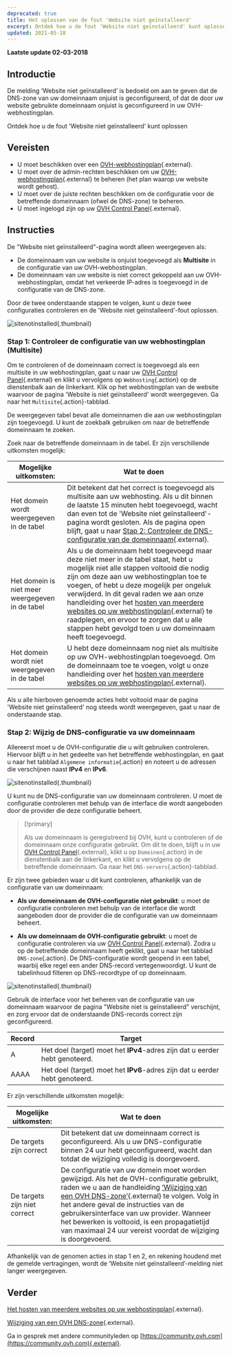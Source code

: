 ```yaml
---
deprecated: true
title: Het oplossen van de fout 'Website niet geïnstalleerd'
excerpt: Ontdek hoe u de fout 'Website niet geïnstalleerd' kunt oplossen
updated: 2021-05-18
---
```


**Laatste update 02-03-2018**

## Introductie

De melding ‘Website niet geïnstalleerd’ is bedoeld om aan te geven dat de DNS-zone van uw domeinnaam onjuist is geconfigureerd, of dat de door uw website gebruikte domeinnaam onjuist is geconfigureerd in uw OVH-webhostingplan.

Ontdek hoe u de fout 'Website niet geïnstalleerd' kunt oplossen

## Vereisten

- U moet beschikken over een [OVH-webhostingplan](https://www.ovh.com/nl/shared-hosting/){.external}.
- U moet over de admin-rechten beschikken om uw [OVH-webhostingplan](https://www.ovh.com/nl/shared-hosting/){.external} te beheren (het plan waarop uw website wordt gehost).
- U moet over de juiste rechten beschikken om de configuratie voor de betreffende domeinnaam (ofwel de DNS-zone) te beheren.
- U moet ingelogd zijn op uw [OVH Control Panel](https://www.ovh.com/auth/?action=gotomanager&from=https://www.ovh.nl/&ovhSubsidiary=nl){.external}.

## Instructies

De "Website niet geïnstalleerd"-pagina wordt alleen weergegeven als:

- De domeinnaam van uw website is onjuist toegevoegd als **Multisite** in de configuratie van uw OVH-webhostingplan.
- De domeinnaam van uw website is niet correct gekoppeld aan uw OVH-webhostingplan, omdat het verkeerde IP-adres is toegevoegd in de configuratie van de DNS-zone.

Door de twee onderstaande stappen te volgen, kunt u deze twee configuraties controleren en de 'Website niet geïnstalleerd'-fout oplossen.

![sitenotinstalled](images/site-not-installed-webpage.png){.thumbnail}

### Stap 1: Controleer de configuratie van uw webhostingplan (Multisite)

Om te controleren of de domeinnaam correct is toegevoegd als een multisite in uw webhostingplan, gaat u naar uw [OVH Control Panel](https://www.ovh.com/auth/?action=gotomanager&from=https://www.ovh.nl/&ovhSubsidiary=nl){.external} en klikt u vervolgens op `Webhosting`{.action} op de dienstenbalk aan de linkerkant. Klik op het webhostingplan van de website waarvoor de pagina 'Website is niet geïnstalleerd' wordt weergegeven. Ga naar het `Multisite`{.action}-tabblad.

De weergegeven tabel bevat alle domeinnamen die aan uw webhostingplan zijn toegevoegd. U kunt de zoekbalk gebruiken om naar de betreffende domeinnaam te zoeken.

Zoek naar de betreffende domeinnaam in de tabel. Er zijn verschillende uitkomsten mogelijk:

|Mogelijke uitkomsten: |Wat te doen|
|---|---|
|Het domein wordt weergegeven in de tabel|Dit betekent dat het correct is toegevoegd als multisite aan uw webhosting.  Als u dit binnen de laatste 15 minuten hebt toegevoegd, wacht dan even tot de 'Website niet geïnstalleerd'-pagina wordt gesloten. Als de pagina open blijft, gaat u naar [Stap 2: Controleer de DNS-configuratie van de domeinnaam](/pages/web/hosting/multisites_website_not_installed#stap-2-wijzig-de-dns-configuratie-va-uw-domeinnaam){.external}.|
|Het domein is niet meer weergegeven in de tabel|Als u de domeinnaam hebt toegevoegd maar deze niet meer in de tabel staat, hebt u mogelijk niet alle stappen voltooid die nodig zijn om deze aan uw webhostingplan toe te voegen, of hebt u deze mogelijk per ongeluk verwijderd. In dit geval raden we aan onze handleiding over het [hosten van meerdere websites op uw webhostingplan](/pages/web/hosting/multisites_configure_multisite){.external} te raadplegen, en ervoor te zorgen dat u alle stappen hebt gevolgd toen u uw domeinnaam heeft toegevoegd.|
|Het domein wordt niet weergegeven in de tabel|U hebt deze domeinnaam nog niet als multisite op uw OVH-webhostingplan toegevoegd. Om de domeinnaam toe te voegen, volgt u onze handleiding over het [hosten van meerdere websites op uw webhostingplan](/pages/web/hosting/multisites_configure_multisite){.external}.|

Als u alle hierboven genoemde acties hebt voltooid maar de pagina 'Website niet geïnstalleerd' nog steeds wordt weergegeven, gaat u naar de onderstaande stap.

### Stap 2: Wijzig de DNS-configuratie va uw domeinnaam

Allereerst moet u de OVH-configuratie die u wilt gebruiken controleren. Hiervoor blijft u in het gedeelte van het betreffende webhostingplan, en gaat u naar het tabblad `Algemene informatie`{.action} en noteert u de adressen die verschijnen naast **IPv4** en **IPv6**.

![sitenotinstalled](images/site-not-installed-know-a-records.png){.thumbnail}

U kunt nu de DNS-configuratie van uw domeinnaam controleren. U moet de configuratie controleren met behulp van de interface die wordt aangeboden door de provider die deze configuratie beheert.

> [!primary]
>
> Als uw domeinnaam is geregistreerd bij OVH, kunt u controleren of de domeinnaam onze configuratie gebruikt. Om dit te doen, blijft u in uw [OVH Control Panel](https://www.ovh.com/auth/?action=gotomanager&from=https://www.ovh.nl/&ovhSubsidiary=nl){.external}, klikt u op `Domeinen`{.action} in de dienstenbalk aan de linkerkant, en klikt u vervolgens op de betreffende domeinnaam. Ga naar het `DNS-servers`{.action}-tabblad.
>

Er zijn twee gebieden waar u dit kunt controleren, afhankelijk van de configuratie van uw domeinnaam:

- **Als uw domeinnaam de OVH-configuratie niet gebruikt**: u moet de configuratie controleren met behulp van de interface die wordt aangeboden door de provider die de configuratie van uw domeinnaam beheert.

- **Als uw domeinnaam de OVH-configuratie gebruikt**: u moet de configuratie controleren via uw [OVH Control Panel](https://www.ovh.com/auth/?action=gotomanager&from=https://www.ovh.nl/&ovhSubsidiary=nl){.external}. Zodra u op de betreffende domeinnaam heeft geklikt, gaat u naar het tabblad `DNS-zone`{.action}. De DNS-configuratie wordt geopend in een tabel, waarbij elke regel een ander DNS-record vertegenwoordigt. U kunt de tabelinhoud filteren op DNS-recordtype of op domeinnaam.

![sitenotinstalled](images/site-not-installed-edit-ovh-dns-zone.png){.thumbnail}

Gebruik de interface voor het beheren van de configuratie van uw domeinnaam waarvoor de pagina "Website niet is geïnstalleerd" verschijnt, en zorg ervoor dat de onderstaande DNS-records correct zijn geconfigureerd.

|Record|Target|
|---|---|
|A|Het doel (target) moet het **IPv4**-adres zijn dat u eerder hebt genoteerd.|
|AAAA|Het doel (target) moet het **IPv6**-adres zijn dat u eerder hebt genoteerd.|

Er zijn verschillende uitkomsten mogelijk:

|Mogelijke uitkomsten: |Wat te doen|
|---|---|
|De targets zijn correct|Dit betekent dat uw domeinnaam correct is geconfigureerd. Als u uw DNS-configuratie binnen 24 uur hebt geconfigureerd, wacht dan totdat de wijziging volledig is doorgevoerd.|
|De targets zijn niet correct|De configuratie van uw domein moet worden gewijzigd. Als het de OVH-configuratie gebruikt, raden we u aan de handleiding [‘Wijziging van een OVH DNS-zone’](/pages/web/domains/dns_zone_edit){.external} te volgen. Volg in het andere geval de instructies van de gebruikersinterface van uw provider. Wanneer het bewerken is voltooid, is een propagatietijd van maximaal 24 uur vereist voordat de wijziging is doorgevoerd.|

Afhankelijk van de genomen acties in stap 1 en 2, en rekening houdend met de gemelde vertragingen, wordt de ‘Website niet geïnstalleerd’-melding niet langer weergegeven.

## Verder 

[Het hosten van meerdere websites op uw webhostingplan](/pages/web/hosting/multisites_configure_multisite){.external}.

[Wijziging van een OVH DNS-zone](/pages/web/domains/dns_zone_edit){.external}.

Ga in gesprek met andere communityleden op [https://community.ovh.com](https://community.ovh.com){.external}.